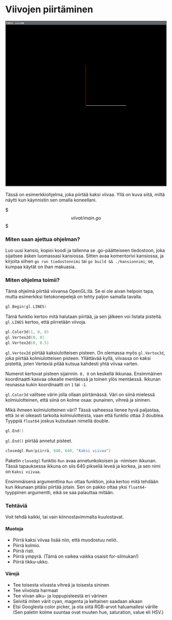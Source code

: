 # Viivojen piirtäminen

![kuva ohjelmasta käynnissä](viivat.png)

Tässä on esimerkkiohjelma, joka piirtää kaksi viivaa. Yllä on kuva siitä, miltä näytti kun käynnistin sen omalla koneellani.

$$$viivat/main.go$$$

### Miten saan ajettua ohjelman?

Luo uusi kansio, kopioi koodi ja tallenna se .go-päätteiseen tiedostoon, joka sijaitsee äsken luomassasi kansiossa. Sitten avaa komentorivi kansiossa, ja kirjoita siihen `go run tiedostonnimi` tai `go build && ./kansionnimi`; se, kumpaa käytät on ihan makuasia.

### Miten ohjelma toimii?

Tämä ohjelmä piirtää viivansa OpenGL:llä. Se ei ole aivan helpoin tapa, mutta esimerkiksi tietokonepelejä on tehty paljon samalla tavalla.

```Go
gl.Begin(gl.LINES)
```

Tämä funktio kertoo mitä halutaan piirtää, ja sen jälkeen voi listata pisteitä. `gl.LINES` kertoo, että piirretään viivoja.

```Go
gl.Color3d(1, 0, 0)
gl.Vertex2d(0, 0)
gl.Vertex2d(0, 0.5)
```

`gl.Vertex2d` piirtää kaksiulotteisen pisteen. On olemassa myös `gl.Vertex3d`, joka piirtää kolmiulotteisen pisteen. Yllättävää kyllä, viivassa on kaksi pistettä, joten Vertexiä pitää kutsua kahdesti yhtä viivaa varten.

Numerot kertovat pisteen sijainnin. `0, 0` on keskellä ikkunaa. Ensimmäinen koordinaatti kasvaa oikealle mentäessä ja toinen ylös mentäessä. Ikkunan reunassa kukin koordinaatti on `1` tai `-1`.

`gl.Color3d` valitsee värin jolla ollaan piirtämässä. Väri on siinä mielessä kolmiulotteinen, että siinä on kolme osaa: punainen, vihreä ja sininen.

Mikä ihmeen kolmiulotteinen väri? Tässä vaiheessa lienee hyvä paljastaa, että `3d` ei oikeasti tarkoita kolmiulotteista, vaan että funktio ottaa 3 doublea. Tyyppiä `float64` joskus kutsutaan nimellä double.

```Go
gl.End()
```

`gl.End()` piirtää annetut pisteet.

```Go
closedgl.Run(piirrä, 640, 640, "Kaksi viivaa")
```

Paketin `closedgl` funktio `Run` avaa annetunkokoisen ja -nimisen ikkunan. Tässä tapauksessa ikkuna on siis 640 pikseliä leveä ja korkea, ja sen nimi on `Kaksi viivaa`.

Ensimmäisenä argumenttina `Run` ottaa funktion, joka kertoo mitä tehdään kun ikkunaan pitäisi piirtää jotain. Sen on pakko ottaa yksi `float64`-tyyppinen argumentti, eikä se saa palauttaa mitään.

### Tehtäviä
Voit tehdä kaikki, tai vain kiinnostavimmalta kuulostavat.

#### Muotoja
 - Piirrä kaksi viivaa lisää niin, että muodostuu neliö.
 - Piirrä kolmio.
 - Piirrä risti.
 - Piirrä ympyrä. (Tämä on vaikea vaikka osaisit for-silmukan!)
 - Piirrä tikku-ukko.

#### Värejä
 - Tee toisesta viivasta vihreä ja toisesta sininen
 - Tee viivoista harmaat
 - Tee viivan alku- ja loppupisteestä eri värinen
 - Selvitä miten värit cyan, magenta ja keltainen saadaan aikaan
 - Etsi Googlesta color picker, ja ota siitä RGB-arvot haluamallesi värille (Sen paletin kolme suuntaa ovat muuten hue, saturation, value eli HSV.)